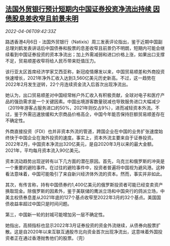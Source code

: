 <!--1649239262000-->
[法国外贸银行预计短期内中国证券投资净流出持续 因债股息差收窄且前景未明](https://cn.reuters.com/article/natixis-china-portfolio-outflow-research-idCNKCS2LY0VO)
------

<div><i>2022-04-06T09:42:33Z</i></div><p>路透香港4月6日 - 法国外贸银行（Natixis）周三发表评论指出，鉴于近期中国副总理刘鹤发表讲话后中国债券和股票的息差收窄且前景仍不明朗，短期内可能会继续看到中国证券投资的资本净流出；加上外需减弱和进口价格上涨，如果出口支撑不足，贸易顺差收窄将给人民币带来贬值压力。</p><p>该行亚太区首席经济学家艾西亚称，新冠疫情爆发以来，中国贸易顺差和外商投资快速增长，2021年净外汇收入达到3,560亿美元历史新高。不过，这一趋势在2022年2月发生逆转，22个月连续资金流入后首次出现净流出。</p><p>她认为，出口贸易顺差对中国经常帐户外汇收入有积极贡献，全球对电子和医疗产品的强劲需求是一个关键因素。中国出境游客数量锐减也导致服务进口大幅减少（2019年游客占服务进口的50%，2021年则仅占9%），进而减轻资本外流。不过，鉴于外需迅速放缓和大宗商品价格高企，中国今年能否保持巨额贸易顺差存在不确定性。</p><p>外商直接投资（FDI）也并非资本外流的管道，跨国企业在中国的业务扩张速度始终快于中国企业在海外投资的速度。事实上，资本外流主要来自于证券投资。2022年2月，中国资本净流出320亿美元，是自2020年3月以来的最大金额。2021年，平均每月资本流入90亿美元。</p><p>资本流动趋势出现逆转有以下几方面的潜在原因。首先，乌克兰和俄罗斯的冲突是一个重要的避险事件。在过往的避险事件中，投资者普遍将中国视为避风港。这种看法意味着，中国可能吸引了来自新兴经济体外流的资本。然而，事实并非如此。</p><p>其次，有传言称，持有中国债券约1,400亿美元的俄罗斯投资者可能已经变卖资产换取现金。除俄罗斯的因素外，鉴于美联储的鹰派立场和中国央行的鸽派立场，中美主权债券息差从2021年底的127个基点收窄至2022年3月的32个基点。美国国债收益率超过中国只是时间问题。</p><p>第三，中国新一轮的封城可能增加另一层不确定性。</p><p>她指出，高频指标也显示2022年3月证券投资的资金外流继续，从债券向股票扩散。这是自2020年以来互联互通股市北向资金首次出现净流出，这意味着外国投资者正在通过香港抛售他们的股票。（完）</p>
